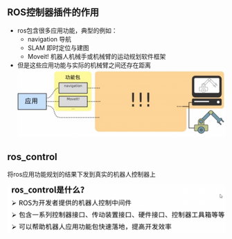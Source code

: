 ## ROS控制器插件的作用
* ros包含很多应用功能，典型的例如：
  * navigation 导航
  * SLAM  即时定位与建图
  * Moveit! 机器人机械手或机械臂的运动规划软件框架  
*  但是这些应用功能与实际的机械臂之间还存在距离
![alt text](image-18.png)

## ros_control
  将ros应用功能规划的结果下发到真实的机器人控制器上

![alt text](image-19.png)
